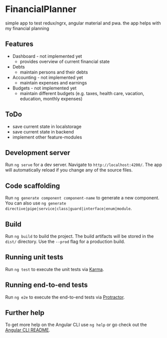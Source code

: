 # FinancialPlanner

simple app to test redux/ngrx, angular material and pwa. the app helps with my financial planning

## Features
* Dashboard - not implemented yet
  * provides overview of current financial state
* Debts
  * maintain persons and their debts
* Accounting - not implemented yet
  * maintain expenses and earnings
* Budgets - not implemented yet
  * maintain different budgets (e.g. taxes, health care, vacation, education, monthly expenses)

## ToDo
* save current state in localstorage
* save current state in backend
* implement other feature-modules

## Development server

Run `ng serve` for a dev server. Navigate to `http://localhost:4200/`. The app will automatically reload if you change any of the source files.

## Code scaffolding

Run `ng generate component component-name` to generate a new component. You can also use `ng generate directive|pipe|service|class|guard|interface|enum|module`.

## Build

Run `ng build` to build the project. The build artifacts will be stored in the `dist/` directory. Use the `--prod` flag for a production build.

## Running unit tests

Run `ng test` to execute the unit tests via [Karma](https://karma-runner.github.io).

## Running end-to-end tests

Run `ng e2e` to execute the end-to-end tests via [Protractor](http://www.protractortest.org/).

## Further help

To get more help on the Angular CLI use `ng help` or go check out the [Angular CLI README](https://github.com/angular/angular-cli/blob/master/README.md).
